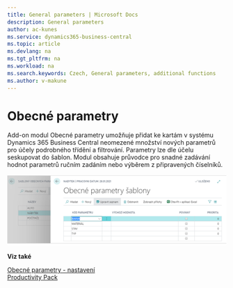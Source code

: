 ```yaml
---
title: General parameters | Microsoft Docs
description: General parameters
author: ac-kunes
ms.service: dynamics365-business-central
ms.topic: article
ms.devlang: na
ms.tgt_pltfrm: na
ms.workload: na
ms.search.keywords: Czech, General parameters, additional functions
ms.author: v-makune
---
```

# Obecné parametry

Add-on modul Obecné parametry umožňuje přidat ke kartám v systému Dynamics 365 Business Central neomezené množství nových parametrů pro účely podrobného třídění a filtrování. Parametry lze dle účelu seskupovat do šablon. Modul obsahuje průvodce pro snadné zadávání hodnot parametrů ručním zadáním nebo výběrem z připravených číselníků.

![Obecné parametry](media/general_parameters.png "Obecné parametry")

**Viz také**

[Obecné parametry - nastavení](ac-general-parameters-setup.md)  
[Productivity Pack](ac-productivity-pack.md)